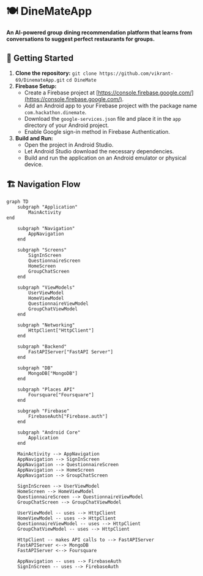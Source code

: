 # 🍽️ DineMateApp

**An AI-powered group dining recommendation platform that learns from conversations to suggest perfect restaurants for groups.**

## 🚀 Getting Started

1.  **Clone the repository:**
    `git clone https://github.com/vikrant-69/DinemateApp.git`
    `cd DineMate`
2.  **Firebase Setup:**
    *   Create a Firebase project at [https://console.firebase.google.com/](https://console.firebase.google.com/).
    *   Add an Android app to your Firebase project with the package name `com.hackathon.dinemate`.
    *   Download the `google-services.json` file and place it in the `app` directory of your Android project.
    *   Enable Google sign-in method in Firebase Authentication.
3.  **Build and Run:**
    *   Open the project in Android Studio.
    *   Let Android Studio download the necessary dependencies.
    *   Build and run the application on an Android emulator or physical device.

## 🏗️ Navigation Flow

```mermaid
graph TD
    subgraph "Application"
        MainActivity
end

    subgraph "Navigation"
        AppNavigation
    end

    subgraph "Screens"
        SignInScreen
        QuestionnaireScreen
        HomeScreen
        GroupChatScreen
    end

    subgraph "ViewModels"
        UserViewModel
        HomeViewModel
        QuestionnaireViewModel
        GroupChatViewModel
    end

    subgraph "Networking"
        HttpClient["HttpClient"]
    end

    subgraph "Backend"
        FastAPIServer["FastAPI Server"]
    end

    subgraph "DB"
        MongoDB["MongoDB"]
    end

    subgraph "Places API"
        Foursquare["Foursquare"]
    end

    subgraph "Firebase"
        FirebaseAuth["Firebase.auth"]
    end

    subgraph "Android Core"
        Application
    end

    MainActivity --> AppNavigation
    AppNavigation --> SignInScreen
    AppNavigation --> QuestionnaireScreen
    AppNavigation --> HomeScreen
    AppNavigation --> GroupChatScreen

    SignInScreen --> UserViewModel
    HomeScreen --> HomeViewModel
    QuestionnaireScreen --> QuestionnaireViewModel
    GroupChatScreen --> GroupChatViewModel

    UserViewModel -- uses --> HttpClient
    HomeViewModel -- uses --> HttpClient
    QuestionnaireViewModel -- uses --> HttpClient
    GroupChatViewModel -- uses --> HttpClient

    HttpClient -- makes API calls to --> FastAPIServer
    FastAPIServer <--> MongoDB
    FastAPIServer <--> Foursquare

    AppNavigation -- uses --> FirebaseAuth
    SignInScreen -- uses --> FirebaseAuth
```
